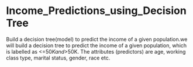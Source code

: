 # Income_Predictions_using_DecisionTree
Build a decision tree(model) to predict the income of a given population.we will build a decision tree to predict the income of a given population, which is labelled as &lt;=$50K and >$50K. The attributes (predictors) are age, working class type, marital status, gender, race etc.
